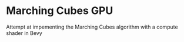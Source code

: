 # Marching Cubes GPU
Attempt at impementing the Marching Cubes algorithm with a compute shader in Bevy